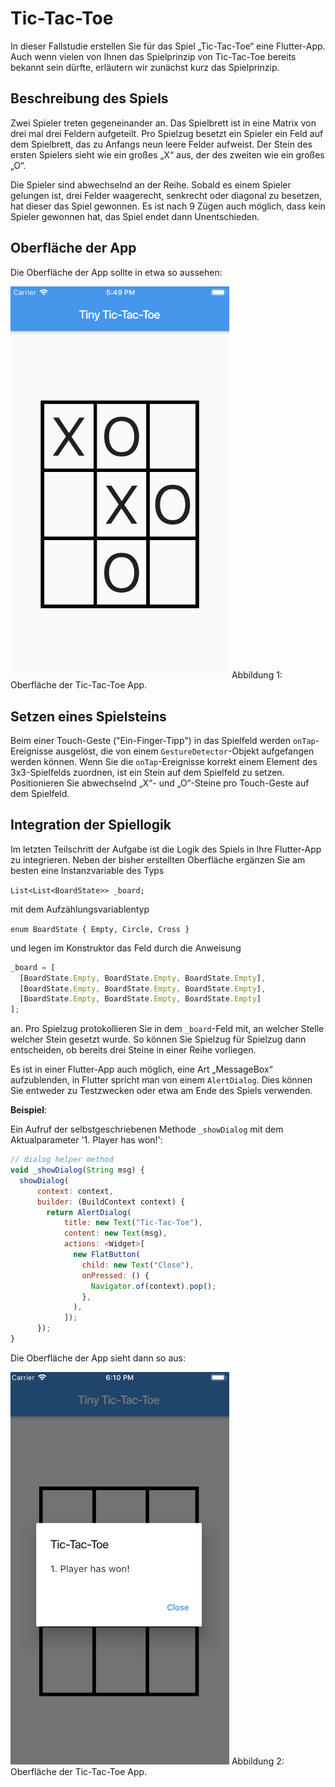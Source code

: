 # Tic-Tac-Toe

In dieser Fallstudie erstellen Sie für das Spiel „Tic-Tac-Toe“ eine Flutter-App. Auch wenn vielen von Ihnen das Spielprinzip von Tic-Tac-Toe bereits bekannt sein dürfte, erläutern wir zunächst kurz das Spielprinzip.

## Beschreibung des Spiels

Zwei Spieler treten gegeneinander an. Das Spielbrett ist in eine Matrix von drei mal drei Feldern aufgeteilt. Pro Spielzug besetzt ein Spieler ein Feld auf dem Spielbrett, das zu Anfangs neun leere Felder aufweist. Der Stein des ersten Spielers sieht wie ein großes „X“ aus, der des zweiten wie ein großes „O“.

Die Spieler sind abwechselnd an der Reihe. Sobald es einem Spieler gelungen ist, drei Felder waagerecht, senkrecht oder diagonal zu besetzen, hat dieser das Spiel gewonnen. Es ist nach 9 Zügen auch möglich, dass kein Spieler gewonnen hat, das Spiel endet dann Unentschieden.

## Oberfläche der App

Die Oberfläche der App sollte in etwa so aussehen:

<img src='assets/TicTacToe_01.png' width='350'>
Abbildung 1: Oberfläche der Tic-Tac-Toe App.

## Setzen eines Spielsteins

Beim einer Touch-Geste ("Ein-Finger-Tipp") in das Spielfeld werden ``onTap``-Ereignisse ausgelöst,
die von einem ``GestureDetector``-Objekt aufgefangen werden können. Wenn Sie die ``onTap``-Ereignisse korrekt einem Element des 3x3-Spielfelds zuordnen, ist ein Stein auf dem Spielfeld zu setzen. Positionieren Sie abwechselnd „X“- und „O“-Steine pro Touch-Geste auf dem Spielfeld.


## Integration der Spiellogik
Im letzten Teilschritt der Aufgabe ist die Logik des Spiels in Ihre Flutter-App zu integrieren. Neben der bisher erstellten Oberfläche ergänzen Sie am besten eine Instanzvariable des Typs

``List<List<BoardState>> _board;``

mit dem Aufzählungsvariablentyp

``enum BoardState { Empty, Circle, Cross }``

und legen im Konstruktor das Feld durch die Anweisung

```javascript
_board = [
  [BoardState.Empty, BoardState.Empty, BoardState.Empty],
  [BoardState.Empty, BoardState.Empty, BoardState.Empty],
  [BoardState.Empty, BoardState.Empty, BoardState.Empty]
];
```

an. Pro Spielzug protokollieren Sie in dem ``_board``-Feld mit, an welcher Stelle welcher Stein gesetzt wurde. So können Sie Spielzug für Spielzug dann entscheiden, ob bereits drei Steine in einer Reihe vorliegen.

Es ist in einer Flutter-App auch möglich, eine Art „MessageBox“ aufzublenden, in Flutter spricht man von einem ``AlertDialog``. Dies können Sie entweder zu Testzwecken oder etwa am Ende des Spiels verwenden.

**Beispiel**:

Ein Aufruf der selbstgeschriebenen Methode ``_showDialog`` mit dem Aktualparameter '1. Player has won!':

```javascript
// dialog helper method
void _showDialog(String msg) {
  showDialog(
      context: context,
      builder: (BuildContext context) {
        return AlertDialog(
            title: new Text("Tic-Tac-Toe"),
            content: new Text(msg),
            actions: <Widget>[
              new FlatButton(
                child: new Text("Close"),
                onPressed: () {
                  Navigator.of(context).pop();
                },
              ),
            ]);
      });
}
```

Die Oberfläche der App sieht dann so aus:

<img src='assets/TicTacToe_02.png' width='350'>
Abbildung 2: Oberfläche der Tic-Tac-Toe App.
